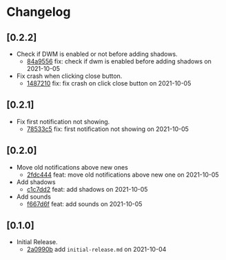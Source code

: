 # Changelog

## \[0.2.2]

- Check if DWM is enabled or not before adding shadows.
  - [84a9556](https://github.com/tauri-apps/win7-notifications/commit/84a9556aaa239caead8b7111796047a438845be9) fix: check if dwm is enabled before adding shadows on 2021-10-05
- Fix crash when clicking close button.
  - [1487210](https://github.com/tauri-apps/win7-notifications/commit/14872100c78f6ddda2ee9b3a660bdf1b186b2ce3) fix: fix crash on click close button on 2021-10-05

## \[0.2.1]

- Fix first notification not showing.
  - [78533c5](https://github.com/tauri-apps/win7-notifications/commit/78533c59ca880a699d4d312f03fe635b6f287371) fix: first notification not showing on 2021-10-05

## \[0.2.0]

- Move old notifications above new ones
  - [2fdc444](https://github.com/tauri-apps/win7-notifications/commit/2fdc4442f593334aee513dbfe2bffbb29aef5fe0) feat: move old notifications above new one on 2021-10-05
- Add shadows
  - [c1c7dd2](https://github.com/tauri-apps/win7-notifications/commit/c1c7dd27949ba34a0395061f64a912aaa47c9c2e) feat: add shadows on 2021-10-05
- Add sounds
  - [f667d6f](https://github.com/tauri-apps/win7-notifications/commit/f667d6fce3d52ee49e0c1af03b1507383ab67eab) feat: add sounds on 2021-10-05

## \[0.1.0]

- Initial Release.
  - [2a0990b](https://github.com/tauri-apps/win7-notifications/commit/2a0990bcc750178a24e38cf0293c2944c01596dc) add `initial-release.md` on 2021-10-04
